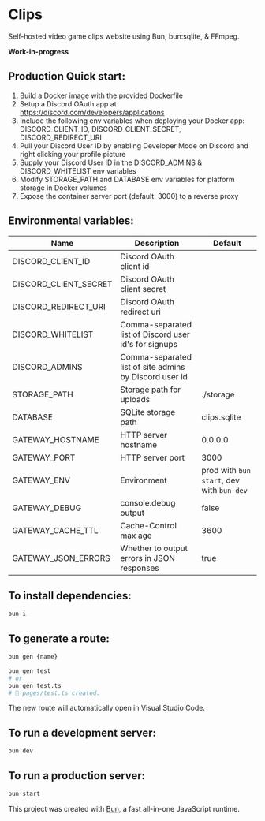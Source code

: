 # Clips

Self-hosted video game clips website using Bun, bun:sqlite, & FFmpeg.

**Work-in-progress**

## Production Quick start:

1. Build a Docker image with the provided Dockerfile
2. Setup a Discord OAuth app at https://discord.com/developers/applications
3. Include the following env variables when deploying your Docker app: DISCORD_CLIENT_ID, DISCORD_CLIENT_SECRET, DISCORD_REDIRECT_URI
4. Pull your Discord User ID by enabling Developer Mode on Discord and right clicking your profile picture
5. Supply your Discord User ID in the DISCORD_ADMINS & DISCORD_WHITELIST env variables
6. Modify STORAGE_PATH and DATABASE env variables for platform storage in Docker volumes
7. Expose the container server port (default: 3000) to a reverse proxy

## Environmental variables:

| Name                  | Description                                            | Default                                       |
| -------------------   | ------------------------------------------------------ | --------------------------------------------- |
| DISCORD_CLIENT_ID     | Discord OAuth client id                                |                                               |
| DISCORD_CLIENT_SECRET | Discord OAuth client secret                            |                                               |
| DISCORD_REDIRECT_URI  | Discord OAuth redirect uri                             |                                               |
| DISCORD_WHITELIST     | Comma-separated list of Discord user id's for signups  |                                               |
| DISCORD_ADMINS        | Comma-separated list of site admins by Discord user id |                                               |
| STORAGE_PATH          | Storage path for uploads                               | ./storage                                     |
| DATABASE              | SQLite storage path                                    | clips.sqlite                                  |
| GATEWAY_HOSTNAME      | HTTP server hostname                                   | 0.0.0.0                                       |
| GATEWAY_PORT          | HTTP server port                                       | 3000                                          |
| GATEWAY_ENV           | Environment                                            | prod with `bun start`, dev with `bun dev`     |
| GATEWAY_DEBUG         | console.debug output                                   | false                                         |
| GATEWAY_CACHE_TTL     | Cache-Control max age                                  | 3600                                          |
| GATEWAY_JSON_ERRORS   | Whether to output errors in JSON responses             | true                                          |

## To install dependencies:

```bash
bun i
```

## To generate a route:

```bash
bun gen {name}

bun gen test
# or
bun gen test.ts
# 📝 pages/test.ts created.
```

The new route will automatically open in Visual Studio Code.

## To run a development server:

```bash
bun dev
```

## To run a production server:

```bash
bun start
```

This project was created with [Bun](https://bun.sh), a fast all-in-one JavaScript runtime.
